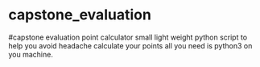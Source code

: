 # capstone_evaluation
#capstone evaluation point calculator small light weight python script to help you avoid headache calculate your points all you need is python3 on you machine.
